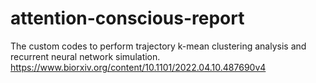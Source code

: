 # attention-conscious-report

The custom codes to perform trajectory k-mean clustering analysis and recurrent neural network simulation.
https://www.biorxiv.org/content/10.1101/2022.04.10.487690v4
